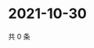 # 2021-10-30

共 0 条

<!-- BEGIN WEIBO -->
<!-- 最后更新时间 Sat Oct 30 2021 14:10:10 GMT+0800 (China Standard Time) -->

<!-- END WEIBO -->
